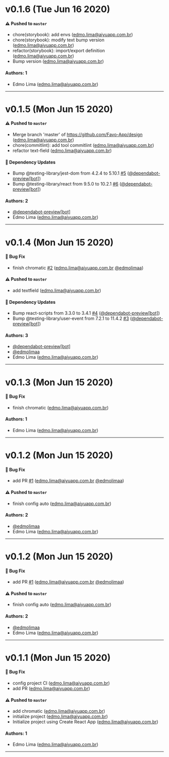# v0.1.6 (Tue Jun 16 2020)

#### ⚠️ Pushed to `master`

- chore(storybook): add envs (edmo.lima@aiyuapp.com.br)
- chore(storybook): modify text bump version (edmo.lima@aiyuapp.com.br)
- refactor(storybook): import/export definition (edmo.lima@aiyuapp.com.br)
- Bump version (edmo.lima@aiyuapp.com.br)

#### Authors: 1

- Edmo Lima (edmo.lima@aiyuapp.com.br)

---

# v0.1.5 (Mon Jun 15 2020)

#### ⚠️ Pushed to `master`

- Merge branch 'master' of https://github.com/Favo-App/design (edmo.lima@aiyuapp.com.br)
- chore(commitlint): add tool commitlint (edmo.lima@aiyuapp.com.br)
- refactor text-field (edmo.lima@aiyuapp.com.br)

#### 🔩 Dependency Updates

- Bump @testing-library/jest-dom from 4.2.4 to 5.10.1 [#5](https://github.com/Favo-App/design/pull/5) ([@dependabot-preview[bot]](https://github.com/dependabot-preview[bot]))
- Bump @testing-library/react from 9.5.0 to 10.2.1 [#6](https://github.com/Favo-App/design/pull/6) ([@dependabot-preview[bot]](https://github.com/dependabot-preview[bot]))

#### Authors: 2

- [@dependabot-preview[bot]](https://github.com/dependabot-preview[bot])
- Edmo Lima (edmo.lima@aiyuapp.com.br)

---

# v0.1.4 (Mon Jun 15 2020)

#### 🐛 Bug Fix

- finish chromatic [#2](https://github.com/Favo-App/design/pull/2) (edmo.lima@aiyuapp.com.br [@edmolimaa](https://github.com/edmolimaa))

#### ⚠️ Pushed to `master`

- add textfield (edmo.lima@aiyuapp.com.br)

#### 🔩 Dependency Updates

- Bump react-scripts from 3.3.0 to 3.4.1 [#4](https://github.com/Favo-App/design/pull/4) ([@dependabot-preview[bot]](https://github.com/dependabot-preview[bot]))
- Bump @testing-library/user-event from 7.2.1 to 11.4.2 [#3](https://github.com/Favo-App/design/pull/3) ([@dependabot-preview[bot]](https://github.com/dependabot-preview[bot]))

#### Authors: 3

- [@dependabot-preview[bot]](https://github.com/dependabot-preview[bot])
- [@edmolimaa](https://github.com/edmolimaa)
- Edmo Lima (edmo.lima@aiyuapp.com.br)

---

# v0.1.3 (Mon Jun 15 2020)

#### 🐛 Bug Fix

- finish chromatic (edmo.lima@aiyuapp.com.br)

#### Authors: 1

- Edmo Lima (edmo.lima@aiyuapp.com.br)

---

# v0.1.2 (Mon Jun 15 2020)

#### 🐛 Bug Fix

- add PR [#1](https://github.com/Favo-App/design/pull/1) (edmo.lima@aiyuapp.com.br [@edmolimaa](https://github.com/edmolimaa))

#### ⚠️ Pushed to `master`

- finish config auto (edmo.lima@aiyuapp.com.br)

#### Authors: 2

- [@edmolimaa](https://github.com/edmolimaa)
- Edmo Lima (edmo.lima@aiyuapp.com.br)

---

# v0.1.2 (Mon Jun 15 2020)

#### 🐛 Bug Fix

- add PR [#1](https://github.com/Favo-App/design/pull/1) (edmo.lima@aiyuapp.com.br [@edmolimaa](https://github.com/edmolimaa))

#### ⚠️ Pushed to `master`

- finish config auto (edmo.lima@aiyuapp.com.br)

#### Authors: 2

- [@edmolimaa](https://github.com/edmolimaa)
- Edmo Lima (edmo.lima@aiyuapp.com.br)

---

# v0.1.1 (Mon Jun 15 2020)

#### 🐛 Bug Fix

- config project CI (edmo.lima@aiyuapp.com.br)
- add PR (edmo.lima@aiyuapp.com.br)

#### ⚠️ Pushed to `master`

- add chromatic (edmo.lima@aiyuapp.com.br)
- initialize project (edmo.lima@aiyuapp.com.br)
- Initialize project using Create React App (edmo.lima@aiyuapp.com.br)

#### Authors: 1

- Edmo Lima (edmo.lima@aiyuapp.com.br)

---

